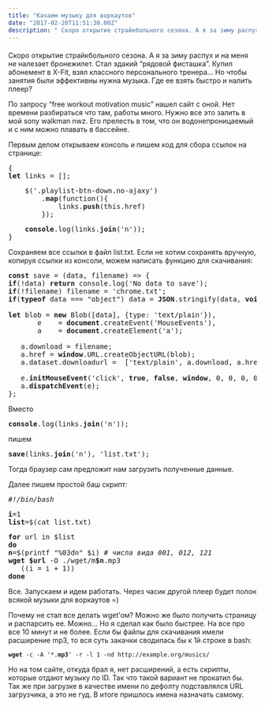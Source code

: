 ```yaml
---
title: "Качаем музыку для воркаутов"
date: "2017-02-28T11:51:30.00Z"
description: " Скоро открытие страйкбольного сезона. А я за зиму распух и на меня не налезает бронежилет. Стал эдакий “рядовой фисташка”. Купи"
---
```


<h4></h4>
<p>Скоро открытие страйкбольного сезона. А я за зиму распух и на меня не налезает бронежилет. Стал эдакий “рядовой фисташка”. Купил абонемент в X-Fit, взял классного персонального тренера… Но чтобы занятия были эффективны нужна музыка. Где ее взять быстро и налить плеер?</p>
<p>По запросу “free workout motivation music” нашел сайт c оной. Нет времени разбираться что там, работы много. Нужно все это залить в мой sony walkman nwz. Его прелесть в том, что он водонепроницаемый и с ним можно плавать в бассейне.</p>
<p>Первым делом открываем консоль и пишем код для сбора ссылок на странице:</p>
<pre>{<br><strong>let</strong> links = [];</pre>
<pre>    $('.playlist-btn-down.no-ajaxy')<br>        .<strong>map</strong>(function(){<br>            links.<strong>push</strong>(this.href)<br>        });</pre>
<pre>    <strong>console</strong>.log(links.<strong>join</strong>('n'));<br>}</pre>
<p>Сохраняем все ссылки в файл list.txt. Если не хотим сохранять вручную, копируя ссылки из консоли, можем написать функцию для скачивания:</p>
<pre><strong>const</strong> save = (data, filename) =&gt; {<br><strong>if</strong>(!data) <strong>return</strong> console.log('No data to save');<br><strong>if</strong>(!filename) filename = 'chrome.txt';<br><strong>if</strong>(<strong>typeof</strong> data === "object") data = <strong>JSON</strong>.stringify(data, <strong>void 0</strong>, 4);<br><br><strong>let</strong> blob = <strong>new</strong> Blob([data], {type: 'text/plain'}),<br>       e    = <strong>document</strong>.createEvent('MouseEvents'),<br>       a    = <strong>document</strong>.createElement('a');<br><br>   a.download = filename;<br>   a.href = <strong>window</strong>.URL.createObjectURL(blob);<br>   a.dataset.downloadurl =  ['text/plain', a.download, a.href].join(':');<br><br>   e.<strong>initMouseEvent</strong>('click', <strong>true</strong>, <strong>false</strong>, <strong>window</strong>, 0, 0, 0, 0, 0, <strong>false</strong>, <strong>false</strong>, <strong>false</strong>, <strong>false</strong>, 0, null);<br>   a.<strong>dispatchEvent</strong>(e);<br>};</pre>
<p>Вместо</p>
<pre><strong>console</strong>.log(links.<strong>join</strong>('n'));</pre>
<p>пишем</p>
<pre><strong>save</strong>(links.<strong>join</strong>('n'), 'list.txt');</pre>
<p>Тогда браузер сам предложит нам загрузить полученные данные.</p>
<p>Далее пишем простой баш скрипт:</p>
<pre><em>#!/bin/bash</em></pre>
<pre><strong>i</strong>=1<br><strong>list</strong>=$(cat list.txt)</pre>
<pre><strong>for</strong> url in $list<br><strong>do</strong><br><strong>n</strong>=$(printf "%03dn" $i) <em># числа вида 001, 012, 121</em><br><strong>wget</strong> <strong>$url</strong> -O ./wget/m<strong>$n</strong>.mp3<br>   ((i = i + 1))<br><strong>done</strong></pre>
<p>Все. Запускаем и идем работать. Через часик другой плеер будет полон всякой музыки для воркаутов =)</p>
<p>Почему не стал все делать wget’ом? Можно же было получить страницу и распарсить ее. Можно… Но я сделал как было быстрее. На все про все 10 минут и не более. Если бы файлы для скачивания имели расширение mp3, то вся суть закачки сводилась бы к 1й строке в bash:</p>
<pre><code><strong>wget</strong> -c -A '*.<strong>mp3</strong>' -r -l 1 -nd http://example.org/musics/</code></pre>
<p>Но на том сайте, откуда брал я, нет расширений, а есть скрипты, которые отдают музыку по ID. Так что такой вариант не прокатил бы. Так же при загрузке в качестве имени по дефолту подставлялся URL загрузчика, а это не гуд. В итоге пришлось имена назначать самому.</p>


